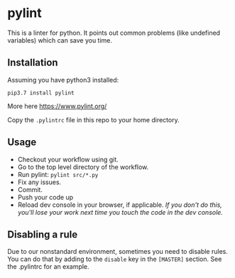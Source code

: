 # pylint

This is a linter for python. It points out common problems (like undefined variables) which can save you time.

## Installation

Assuming you have python3 installed:

`pip3.7 install pylint`

More here https://www.pylint.org/

Copy the `.pylintrc` file in this repo to your home directory.

## Usage

- Checkout your workflow using git.
- Go to the top level directory of the workflow.
- Run pylint: `pylint src/*.py`
- Fix any issues.
- Commit.
- Push your code up
- Reload dev console in your browser, if applicable. _If you don't do this, you'll lose your work next time you touch the code in the dev console._

## Disabling a rule

Due to our nonstandard environment, sometimes you need to disable rules. You can do that by adding to the `disable` key in the `[MASTER]` section. See the .pylintrc for an example.

